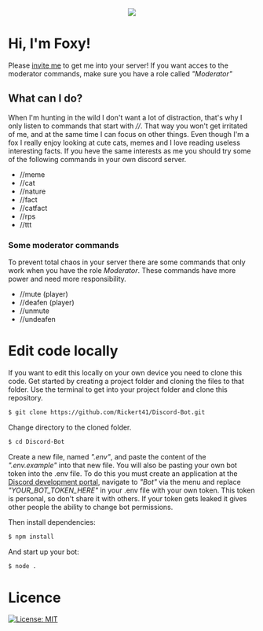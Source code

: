 <div style="text-align:center"><img src="https://raw.githubusercontent.com/Rickert41/Discord-Bot/main/utils/logo.png" /></div>  

# Hi, I'm Foxy!
Please [invite me](https://discord.com/api/oauth2/authorize?client_id=763801383693844511&permissions=8&scope=bot) to get me into your server! If you want acces to the moderator commands, make sure you have a role called *"Moderator"*

## What can I do?
When I'm hunting in the wild I don't want a lot of distraction, that's why I only listen to commands that start with *//*. That way you won't get irritated of me, and at the same time I can focus on other things. Even though I'm a fox I really enjoy looking at cute cats, memes and I love reading useless interesting facts. If you heve the same interests as me you should try some of the following commands in your own discord server.
* //meme
* //cat
* //nature
* //fact
* //catfact
* //rps
* //ttt

### Some moderator commands
To prevent total chaos in your server there are some commands that only work when you have the role *Moderator*. These commands have more power and need more responsibility.
* //mute (player)
* //deafen (player)
* //unmute
* //undeafen

<!-- ## Look at some code stuff
You can browse through this project if you are interested in the source code. In the [wiki](https://github.com/Rickert41/Discord-Bot/wiki) everything gets explained more in deapth. -->

# Edit code locally
If you want to edit this locally on your own device you need to clone this code. Get started by creating a project folder and cloning the files to that folder.
Use the terminal to get into your project folder and clone this repository.
```bash
$ git clone https://github.com/Rickert41/Discord-Bot.git
```
Change directory to the cloned folder.
```bash
$ cd Discord-Bot
```
Create a new file, named *".env"*, and paste the content of the *".env.example"* into that new file. You will also be pasting your own bot token into the .env file. To do this you must create an application at the [Discord development portal](https://discord.com/developers/applications), navigate to *"Bot"* via the menu and replace *"YOUR_BOT_TOKEN_HERE"* in your .env file with your own token. This token is personal, so don't share it with others. If your token gets leaked it gives other people the ability to change bot permissions.

Then install dependencies:
```bash
$ npm install
```
And start up your bot:
```bash
$ node .
```

# Licence
[![License: MIT](https://img.shields.io/badge/License-MIT-yellow.svg)](https://opensource.org/licenses/MIT)
